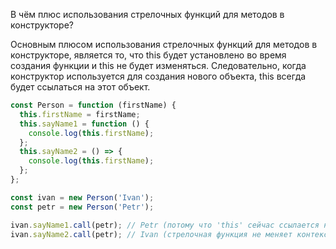 ﻿
В чём плюс использования стрелочных функций для методов в конструкторе?

Основным плюсом использования стрелочных функций для методов в конструкторе, является то, что this будет установлено во время создания функции и this не будет изменяться.
Cледовательно, когда конструктор используется для создания нового объекта, this всегда будет ссылаться на этот объект.

   ```js
   const Person = function (firstName) {
     this.firstName = firstName;
     this.sayName1 = function () {
       console.log(this.firstName);
     };
     this.sayName2 = () => {
       console.log(this.firstName);
     };
   };

   const ivan = new Person('Ivan');
   const petr = new Person('Petr');

   ivan.sayName1.call(petr); // Petr (потому что 'this' сейчас ссылается на объект petr)
   ivan.sayName2.call(petr); // Ivan (стрелочная функция не меняет контекст)
   ```
